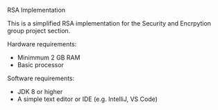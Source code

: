 RSA Implementation

This is a simplified RSA implementation for the Security and Encrpytion group project section.

Hardware requirements:
- Minimmum 2 GB RAM
- Basic processor

Software requirements:
- JDK 8 or higher
- A simple text editor or IDE (e.g. IntelliJ, VS Code)
